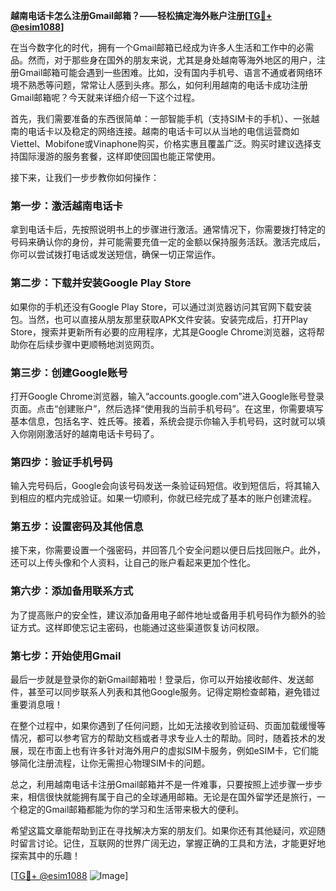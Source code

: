 **越南电话卡怎么注册Gmail邮箱？——轻松搞定海外账户注册[[TG💪+ @esim1088](https://t.me/s/esim1088)]**

在当今数字化的时代，拥有一个Gmail邮箱已经成为许多人生活和工作中的必需品。然而，对于那些身在国外的朋友来说，尤其是身处越南等海外地区的用户，注册Gmail邮箱可能会遇到一些困难。比如，没有国内手机号、语言不通或者网络环境不熟悉等问题，常常让人感到头疼。那么，如何利用越南的电话卡成功注册Gmail邮箱呢？今天就来详细介绍一下这个过程。

首先，我们需要准备的东西很简单：一部智能手机（支持SIM卡的手机）、一张越南的电话卡以及稳定的网络连接。越南的电话卡可以从当地的电信运营商如Viettel、Mobifone或Vinaphone购买，价格实惠且覆盖广泛。购买时建议选择支持国际漫游的服务套餐，这样即使回国也能正常使用。

接下来，让我们一步步教你如何操作：

### 第一步：激活越南电话卡

拿到电话卡后，先按照说明书上的步骤进行激活。通常情况下，你需要拨打特定的号码来确认你的身份，并可能需要充值一定的金额以保持服务活跃。激活完成后，你可以尝试拨打电话或发送短信，确保一切正常运作。

### 第二步：下载并安装Google Play Store

如果你的手机还没有Google Play Store，可以通过浏览器访问其官网下载安装包。当然，也可以直接从朋友那里获取APK文件安装。安装完成后，打开Play Store，搜索并更新所有必要的应用程序，尤其是Google Chrome浏览器，这将帮助你在后续步骤中更顺畅地浏览网页。

### 第三步：创建Google账号

打开Google Chrome浏览器，输入“accounts.google.com”进入Google账号登录页面。点击“创建账户”，然后选择“使用我的当前手机号码”。在这里，你需要填写基本信息，包括名字、姓氏等。接着，系统会提示你输入手机号码，这时就可以填入你刚刚激活好的越南电话卡号码了。

### 第四步：验证手机号码

输入完号码后，Google会向该号码发送一条验证码短信。收到短信后，将其输入到相应的框内完成验证。如果一切顺利，你就已经完成了基本的账户创建流程。

### 第五步：设置密码及其他信息

接下来，你需要设置一个强密码，并回答几个安全问题以便日后找回账户。此外，还可以上传头像和个人资料，让自己的账户看起来更加个性化。

### 第六步：添加备用联系方式

为了提高账户的安全性，建议添加备用电子邮件地址或备用手机号码作为额外的验证方式。这样即使忘记主密码，也能通过这些渠道恢复访问权限。

### 第七步：开始使用Gmail

最后一步就是登录你的新Gmail邮箱啦！登录后，你可以开始接收邮件、发送邮件，甚至可以同步联系人列表和其他Google服务。记得定期检查邮箱，避免错过重要消息哦！

在整个过程中，如果你遇到了任何问题，比如无法接收到验证码、页面加载缓慢等情况，都可以参考官方的帮助文档或者寻求专业人士的帮助。同时，随着技术的发展，现在市面上也有许多针对海外用户的虚拟SIM卡服务，例如eSIM卡，它们能够简化注册流程，让你无需担心物理SIM卡的问题。

总之，利用越南电话卡注册Gmail邮箱并不是一件难事，只要按照上述步骤一步步来，相信很快就能拥有属于自己的全球通用邮箱。无论是在国外留学还是旅行，一个稳定的Gmail邮箱都能为你的学习和生活带来极大的便利。

希望这篇文章能帮助到正在寻找解决方案的朋友们。如果你还有其他疑问，欢迎随时留言讨论。记住，互联网的世界广阔无边，掌握正确的工具和方法，才能更好地探索其中的乐趣！

[[TG💪+ @esim1088](https://t.me/s/esim1088) ![Image](https://i.postimg.cc/4NQfJmqS/Snipaste-2025-05-13-00-14-12.png)]